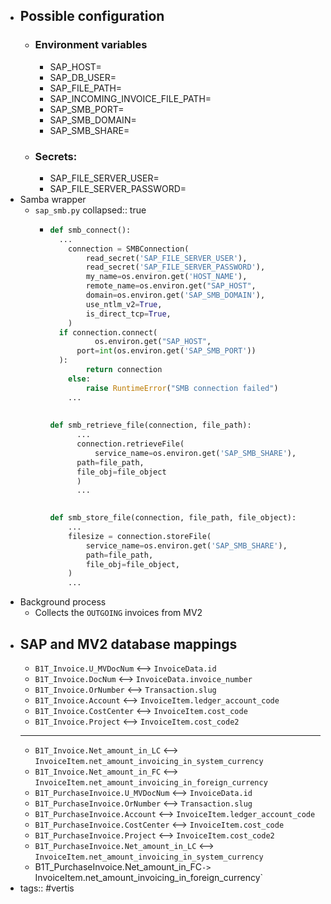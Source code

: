 - ## Possible configuration
	- ### Environment variables
		- SAP_HOST=
		- SAP_DB_USER=
		- SAP_FILE_PATH=
		- SAP_INCOMING_INVOICE_FILE_PATH=
		- SAP_SMB_PORT=
		- SAP_SMB_DOMAIN=
		- SAP_SMB_SHARE=
	- ### Secrets:
		- SAP_FILE_SERVER_USER=
		- SAP_FILE_SERVER_PASSWORD=
- Samba wrapper
	- `sap_smb.py`
	  collapsed:: true
		- ```python
		  def smb_connect():
		  	...
		      connection = SMBConnection(
		          read_secret('SAP_FILE_SERVER_USER'),
		          read_secret('SAP_FILE_SERVER_PASSWORD'),
		          my_name=os.environ.get('HOST_NAME'),
		          remote_name=os.environ.get("SAP_HOST",
		          domain=os.environ.get('SAP_SMB_DOMAIN'),
		          use_ntlm_v2=True,
		          is_direct_tcp=True,
		      )
		  	if connection.connect(
		        	os.environ.get("SAP_HOST", 
		  		port=int(os.environ.get('SAP_SMB_PORT'))
		  	):
		          return connection
		      else:
		          raise RuntimeError("SMB connection failed")
		      ...
		      
		      
		  def smb_retrieve_file(connection, file_path):
		    	...
		    	connection.retrieveFile(
		    		service_name=os.environ.get('SAP_SMB_SHARE'),
		      	path=file_path,
		      	file_obj=file_object
		    	)
		    	...
		  
		      
		  def smb_store_file(connection, file_path, file_object):
		      ...
		      filesize = connection.storeFile(
		          service_name=os.environ.get('SAP_SMB_SHARE'),
		          path=file_path,
		          file_obj=file_object,
		      )
		      ...
		  ```
- Background process
	- Collects the `OUTGOING` invoices from MV2
- ## SAP and MV2 database mappings
	- `B1T_Invoice.U_MVDocNum` <--> `InvoiceData.id`
	- `B1T_Invoice.DocNum` <--> `InvoiceData.invoice_number`
	- `B1T_Invoice.OrNumber` <--> `Transaction.slug`
	- `B1T_Invoice.Account` <--> `InvoiceItem.ledger_account_code`
	- `B1T_Invoice.CostCenter` <--> `InvoiceItem.cost_code`
	- `B1T_Invoice.Project` <--> `InvoiceItem.cost_code2`
	- ---
	- `B1T_Invoice.Net_amount_in_LC` <--> `InvoiceItem.net_amount_invoicing_in_system_currency`
	- `B1T_Invoice.Net_amount_in_FC` <--> `InvoiceItem.net_amount_invoicing_in_foreign_currency`
	- `B1T_PurchaseInvoice.U_MVDocNum` <--> `InvoiceData.id`
	- `B1T_PurchaseInvoice.OrNumber` <--> `Transaction.slug`
	- `B1T_PurchaseInvoice.Account` <--> `InvoiceItem.ledger_account_code`
	- `B1T_PurchaseInvoice.CostCenter` <--> `InvoiceItem.cost_code`
	- `B1T_PurchaseInvoice.Project` <--> `InvoiceItem.cost_code2`
	- `B1T_PurchaseInvoice.Net_amount_in_LC` <--> `InvoiceItem.net_amount_invoicing_in_system_currency`
	- B1T_PurchaseInvoice.Net_amount_in_FC`-> `InvoiceItem.net_amount_invoicing_in_foreign_currency`
- tags:: #vertis